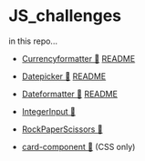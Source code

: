 # JS_challenges

in this repo...

* [Currencyformatter 🔗](https://itso-wavy.github.io/JS-challenges/Currencyformatter/index.html)
  [README](https://github.com/itso-wavy/JS-challenges/tree/main/Currencyformatter) 

* [Datepicker 🔗](https://itso-wavy.github.io/JS-challenges/Datepicker/index.html)
  [README](https://github.com/itso-wavy/JS-challenges/tree/main/Datepicker) 

* [Dateformatter 🔗](https://itso-wavy.github.io/JS-challenges/Dateformatter/index.html)
  [README](https://github.com/itso-wavy/JS-challenges/tree/main/Dateformatter) 

* [IntegerInput 🔗](https://itso-wavy.github.io/JS-challenges/IntegerInput/index.html)

* [RockPaperScissors 🔗](https://itso-wavy.github.io/JS-challenges/RockPaperScissors/index.html)
  
* [card-component 🔗](https://itso-wavy.github.io/JS-challenges/product-preview-card-component-main/index.html) (CSS only)
  